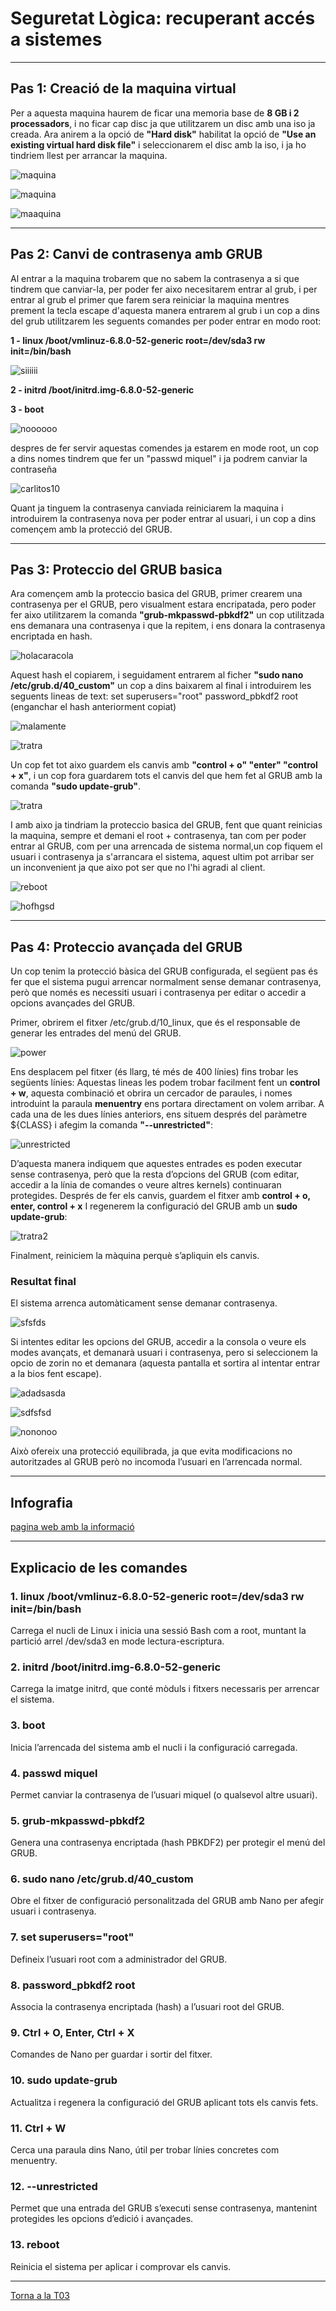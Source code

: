 # Seguretat Lògica: recuperant accés a sistemes
---

## Pas 1: Creació de la maquina virtual 

Per a aquesta maquina haurem de ficar una memoria base de **8 GB i 2 processadors**, i no ficar cap disc ja que utilitzarem un disc amb una iso ja creada. Ara anirem a la opció de **"Hard disk"**
habilitat la opció de **"Use an existing virtual hard disk file"** i seleccionarem el disc amb la iso, i ja ho tindriem llest per arrancar la maquina.

![maquina](https://github.com/samalluis/Projecte2-EverPia/blob/main/T03%3A%20Seguretat%20L%C3%B2gica%3A%20recuperant%20acc%C3%A9s%20a%20sistemes/img/Captura%20de%20pantalla%202025-10-22%20200944.png)

![maquina](img/ConfMaq1.png)

![maaquina](img/ConfMaq2.png)


---

## Pas 2: Canvi de contrasenya amb GRUB

Al entrar a la maquina trobarem que no sabem la contrasenya a si que tindrem que canviar-la, per poder fer aixo necesitarem entrar al grub, i per entrar al grub el primer que farem sera reiniciar la maquina mentres prement la tecla escape d'aquesta manera entrarem al grub i un cop a dins del grub utilitzarem les seguents comandes per poder entrar en modo root:

**1 - linux /boot/vmlinuz-6.8.0-52-generic root=/dev/sda3 rw init=/bin/bash**

![siiiiii](img/carlos1.png)

**2 - initrd /boot/initrd.img-6.8.0-52-generic**

**3 - boot**

![noooooo](img/carlos2.png)


despres de fer servir aquestas comendes ja estarem en mode root, un cop a dins nomes tindrem que fer un "passwd miquel" i ja podrem canviar la contraseña

![carlitos10](img/carlitos3.png)

Quant ja tinguem la contrasenya canviada reiniciarem la maquina i introduirem la contrasenya nova per poder entrar al usuari, i un cop a dins començem amb la protecció del GRUB.

---

## Pas 3: Proteccio del GRUB basica

Ara començem amb la proteccio basica del GRUB, primer crearem una contrasenya per el GRUB, pero visualment estara encripatada, pero poder fer aixo utilitzarem la comanda **"grub-mkpasswd-pbkdf2"** un cop utilitzada ens demanara una contrasenya i que la repitem, i ens donara la contrasenya encriptada en hash.

![holacaracola](img/carlitos4.png)

Aquest hash el copiarem, i seguidament entrarem al ficher **"sudo nano /etc/grub.d/40_custom"** un cop a dins baixarem al final i introduirem les seguents lineas de text:
set superusers="root"
password_pbkdf2 root (enganchar el hash anteriorment copiat)

![malamente](img/carlitos5.png)

![tratra](img/carlitos6.png)

Un cop fet tot aixo guardem els canvis amb **"control + o" "enter" "control + x"**, i un cop fora guardarem tots el canvis del que hem fet al GRUB amb la comanda **"sudo update-grub"**.

![tratra](img/carlitos7.png)

I amb aixo ja tindriam la proteccio basica del GRUB, fent que quant reinicias la maquina, sempre et demani el root + contrasenya, tan com per poder entrar al GRUB, com per una arrencada de sistema normal,un cop fiquem el usuari i contrasenya ja s'arrancara el sistema, aquest ultim pot arribar ser un inconvenient ja que aixo pot ser que no l'hi agradi al client.

![reboot](https://github.com/samalluis/Projecte2-EverPia/blob/main/T03%3A%20Seguretat%20L%C3%B2gica%3A%20recuperant%20acc%C3%A9s%20a%20sistemes/img/Captura%20de%20pantalla%202025-10-22%20202356.png)

![hofhgsd](https://github.com/samalluis/Projecte2-EverPia/blob/main/T03%3A%20Seguretat%20L%C3%B2gica%3A%20recuperant%20acc%C3%A9s%20a%20sistemes/img/Captura%20de%20pantalla%202025-10-22%20202433.png)


---

## Pas 4: Proteccio avançada del GRUB 

Un cop tenim la protecció bàsica del GRUB configurada, el següent pas és fer que el sistema pugui arrencar normalment sense demanar contrasenya, però que només es necessiti usuari i contrasenya per editar o accedir a opcions avançades del GRUB.

Primer, obrirem el fitxer /etc/grub.d/10_linux, que és el responsable de generar les entrades del menú del GRUB.

![power](img/Captura%20de%20pantalla%202025-10-22%20202659.png)

Ens desplacem pel fitxer (és llarg, té més de 400 línies) fins trobar les següents línies:
Aquestas lineas les podem trobar facilment fent un **control + w**, aquesta combinació et obrira un cercador de paraules, i nomes introduint la paraula **menuentry** ens portara directament on volem arribar.
A cada una de les dues línies anteriors, ens situem després del paràmetre ${CLASS} i afegim la comanda **"--unrestricted"**:

![unrestricted](img/carlitos8.png)

D’aquesta manera indiquem que aquestes entrades es poden executar sense contrasenya, però que la resta d’opcions del GRUB (com editar, accedir a la línia de comandes o veure altres kernels) continuaran protegides.
Després de fer els canvis, guardem el fitxer amb **control + o, enter, control + x**
I regenerem la configuració del GRUB amb un **sudo update-grub**:

![tratra2](img/carlitos7.png)

Finalment, reiniciem la màquina perquè s’apliquin els canvis.

### Resultat final
El sistema arrenca automàticament sense demanar contrasenya.

![sfsfds](https://github.com/samalluis/Projecte2-EverPia/blob/main/T03%3A%20Seguretat%20L%C3%B2gica%3A%20recuperant%20acc%C3%A9s%20a%20sistemes/img/Captura%20de%20pantalla%202025-10-22%20203550.png)

Si intentes editar les opcions del GRUB, accedir a la consola o veure els modes avançats, et demanarà usuari i contrasenya, pero si seleccionem la opcio de zorin no et demanara (aquesta pantalla et sortira al intentar entrar a la bios fent escape).

![adadsasda](https://github.com/samalluis/Projecte2-EverPia/blob/main/T03%3A%20Seguretat%20L%C3%B2gica%3A%20recuperant%20acc%C3%A9s%20a%20sistemes/img/Captura%20de%20pantalla%202025-10-22%20203603.png)

![sdfsfsd](https://github.com/samalluis/Projecte2-EverPia/blob/main/T03%3A%20Seguretat%20L%C3%B2gica%3A%20recuperant%20acc%C3%A9s%20a%20sistemes/img/Captura%20de%20pantalla%202025-10-22%20203643.png)

![nononoo](https://github.com/samalluis/Projecte2-EverPia/blob/main/T03%3A%20Seguretat%20L%C3%B2gica%3A%20recuperant%20acc%C3%A9s%20a%20sistemes/img/Captura%20de%20pantalla%202025-10-22%20204449.png)

Això ofereix una protecció equilibrada, ja que evita modificacions no autoritzades al GRUB però no incomoda l’usuari en l’arrencada normal.

---

## Infografia

[pagina web amb la informació](https://soloconlinux.org.es/securizando-grub/)

---

## Explicacio de les comandes

### 1. linux /boot/vmlinuz-6.8.0-52-generic root=/dev/sda3 rw init=/bin/bash

Carrega el nucli de Linux i inicia una sessió Bash com a root, muntant la partició arrel /dev/sda3 en mode lectura-escriptura.

### 2. initrd /boot/initrd.img-6.8.0-52-generic

Carrega la imatge initrd, que conté mòduls i fitxers necessaris per arrencar el sistema.

### 3. boot

Inicia l’arrencada del sistema amb el nucli i la configuració carregada.

### 4. passwd miquel

Permet canviar la contrasenya de l’usuari miquel (o qualsevol altre usuari).

### 5. grub-mkpasswd-pbkdf2

Genera una contrasenya encriptada (hash PBKDF2) per protegir el menú del GRUB.

### 6. sudo nano /etc/grub.d/40_custom

Obre el fitxer de configuració personalitzada del GRUB amb Nano per afegir usuari i contrasenya.

### 7. set superusers="root"

Defineix l’usuari root com a administrador del GRUB.

### 8. password_pbkdf2 root <hash>

Associa la contrasenya encriptada (hash) a l’usuari root del GRUB.

### 9. Ctrl + O, Enter, Ctrl + X

Comandes de Nano per guardar i sortir del fitxer.

### 10. sudo update-grub

Actualitza i regenera la configuració del GRUB aplicant tots els canvis fets.

### 11. Ctrl + W

Cerca una paraula dins Nano, útil per trobar línies concretes com menuentry.

### 12. --unrestricted

Permet que una entrada del GRUB s’executi sense contrasenya, mantenint protegides les opcions d’edició i avançades.

### 13. reboot

Reinicia el sistema per aplicar i comprovar els canvis.

---

[Torna a la T03](README.md)



